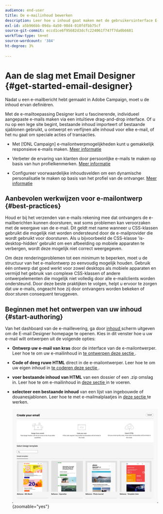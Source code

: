 ```yaml
---
audience: end-user
title: De e-mailinhoud bewerken
description: Leer hoe u inhoud gaat maken met de gebruikersinterface E-mail Designer in Campagne Web
exl-id: a5b966bb-09da-4a50-98d4-010fdfbb75cf
source-git-commit: eccd1ce6f95682d3dcfc224061f747f7da0b6681
workflow-type: tm+mt
source-wordcount: '384'
ht-degree: 3%

---
```



# Aan de slag met Email Designer {#get-started-email-designer}

Nadat u een e-mailbericht hebt gemaakt in Adobe Campaign, moet u de inhoud ervan definiëren.

Met de e-mailtoepassing Designer kunt u fascinerende, individueel aangepaste e-mails maken via een intuïtieve drag-and-drop interface. Of u nu op een lege site begint, bestaande inhoud importeert of bestaande sjablonen gebruikt, u ontwerpt en verfijnen alle inhoud voor elke e-mail, of het nu gaat om speciale acties of transacties.

<!--Built to deliver HTML optimized for responsive design, the Email Designer allows you to easily define and apply visibility conditions and dynamic content to an email, template, or content fragment directly through the user interface. You can seamlessly switch between the drag and drop interface and HTML code at the click of a button.

The Email Designer allows you to create email content and email content templates. It is compatible with simple emails, transactional emails, A/B test emails, multilingual emails, and recurring emails.-->

* Met [!DNL Campaign] e-mailontwerpmogelijkheden kunt u gemakkelijk responsieve e-mails maken. [Meer informatie](create-email-content.md)

* Verbeter de ervaring van klanten door persoonlijke e-mails te maken op basis van hun profielkenmerken. [Meer informatie](../personalization/personalize.md)

* Configureer voorwaardelijke inhoudsvelden om een dynamische personalisatie te maken op basis van het profiel van de ontvanger. [Meer informatie](../personalization/conditions.md)

## Aanbevolen werkwijzen voor e-mailontwerp {#best-practices}

Houd er bij het verzenden van e-mails rekening mee dat ontvangers de e-mailberichten kunnen doorsturen, wat soms problemen kan veroorzaken met de weergave van de e-mail. Dit geldt met name wanneer u CSS-klassen gebruikt die mogelijk niet worden ondersteund door de e-mailprovider die wordt gebruikt voor doorsturen. Als u bijvoorbeeld de CSS-klasse &#39;is-desktop-hidden&#39; gebruikt om een afbeelding op mobiele apparaten te verbergen, wordt deze mogelijk niet correct weergegeven.

Om deze renderingproblemen tot een minimum te beperken, moet u de structuur van het e-mailontwerp zo eenvoudig mogelijk houden. Gebruik één ontwerp dat goed werkt voor zowel desktops als mobiele apparaten en vermijd het gebruik van complexe CSS-klassen of andere ontwerpelementen die mogelijk niet volledig door alle e-mailclients worden ondersteund. Door deze beste praktijken te volgen, helpt u ervoor te zorgen dat uw e-mails, ongeacht hoe zij door ontvangers worden bekeken of door:sturen consequent teruggeven.

## Beginnen met het ontwerpen van uw inhoud {#start-authoring}

Van het dashboard van de e-maillevering, ga door [ inhoud ](edit-content.md) scherm uitgeven om de E-mail Designer homepage te openen. Kies in dit venster hoe u uw e-mail wilt ontwerpen uit de volgende opties:

* **Ontwerp uw e-mail van kras** door de interface van de e-mailontwerper. Leer hoe te om uw e-mailinhoud in [ te ontwerpen deze sectie ](create-email-content.md).

* **Code of deeg ruwe HTML** direct in de e-mailontwerper. Leer hoe te om uw eigen inhoud in [ te coderen deze sectie ](code-content.md).

* **voer bestaande inhoud van HTML** van een dossier of een .zip omslag in. Leer hoe te om e-mailinhoud in [ deze sectie ](existing-content.md) in te voeren.

* **selecteer een bestaande inhoud** van een lijst van ingebouwde of douanesjablonen. Leer hoe te met e-mailmalplaatjes in [ deze sectie ](create-email-templates.md) te werken.

  ![ Opties beschikbaar in de interface E-mail van Designer voor het creëren van e-mailinhoud ](assets/email_designer_create_options.png){zoomable="yes"}
